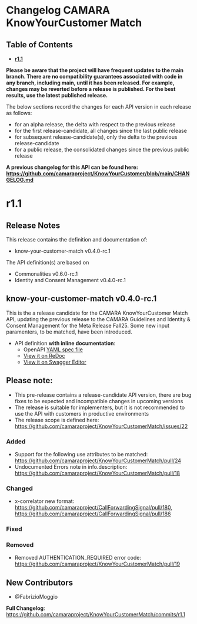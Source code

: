 
# Changelog CAMARA KnowYourCustomer Match

## Table of Contents

- **[r1.1](#r11)**

**Please be aware that the project will have frequent updates to the main branch. There are no compatibility guarantees associated with code in any branch, including main, until it has been released. For example, changes may be reverted before a release is published. For the best results, use the latest published release.**

The below sections record the changes for each API version in each release as follows:

* for an alpha release, the delta with respect to the previous release
* for the first release-candidate, all changes since the last public release
* for subsequent release-candidate(s), only the delta to the previous release-candidate
* for a public release, the consolidated changes since the previous public release

**A previous changelog for this API can be found here: https://github.com/camaraproject/KnowYourCustomer/blob/main/CHANGELOG.md**

# r1.1

## Release Notes

This release contains the definition and documentation of:
* know-your-customer-match v0.4.0-rc.1

The API definition(s) are based on
* Commonalities v0.6.0-rc.1
* Identity and Consent Management v0.4.0-rc.1

## know-your-customer-match v0.4.0-rc.1
This is the a release candidate for the CAMARA KnowYourCustomer Match API, updating the previous release to the CAMARA Guidelines and Identity & Consent Management for the Meta Release Fall25. Some new input paramenters, to be matched, have been introduced.

- API definition **with inline documentation**:
  - OpenAPI [YAML spec file](https://github.com/camaraproject/EnergyFootprintNotification/blob/r1.1/code/API_definitions/kyc-match.yaml)
  - [View it on ReDoc](https://redocly.github.io/redoc/?url=https://raw.githubusercontent.com/camaraproject/EnergyFootprintNotification/r1.1/code/API_definitions/kyc-match.yaml&nocors)
  - [View it on Swagger Editor](https://camaraproject.github.io/swagger-ui/?url=https://raw.githubusercontent.com/camaraproject/EnergyFootprintNotification/r1.1/code/API_definitions/kyc-match.yaml)

## Please note:

- This pre-release contains a release-candidate API version, there are bug fixes to be expected and incompatible changes in upcoming versions 
- The release is suitable for implementers, but it is not recommended to use the API with customers in productive environments
- The release scope is defined here: https://github.com/camaraproject/KnowYourCustomerMatch/issues/22

### Added
 * Support for the following use attributes to be matched: https://github.com/camaraproject/KnowYourCustomerMatch/pull/24
 * Undocumented Errors note in info.description: https://github.com/camaraproject/KnowYourCustomerMatch/pull/18
 
### Changed
 * x-correlator new format: https://github.com/camaraproject/CallForwardingSignal/pull/180, https://github.com/camaraproject/CallForwardingSignal/pull/186

### Fixed

### Removed
 * Removed AUTHENTICATION_REQUIRED error code: https://github.com/camaraproject/KnowYourCustomerMatch/pull/19

## New Contributors
* @FabrizioMoggio

**Full Changelog**: https://github.com/camaraproject/KnowYourCustomerMatch/commits/r1.1
